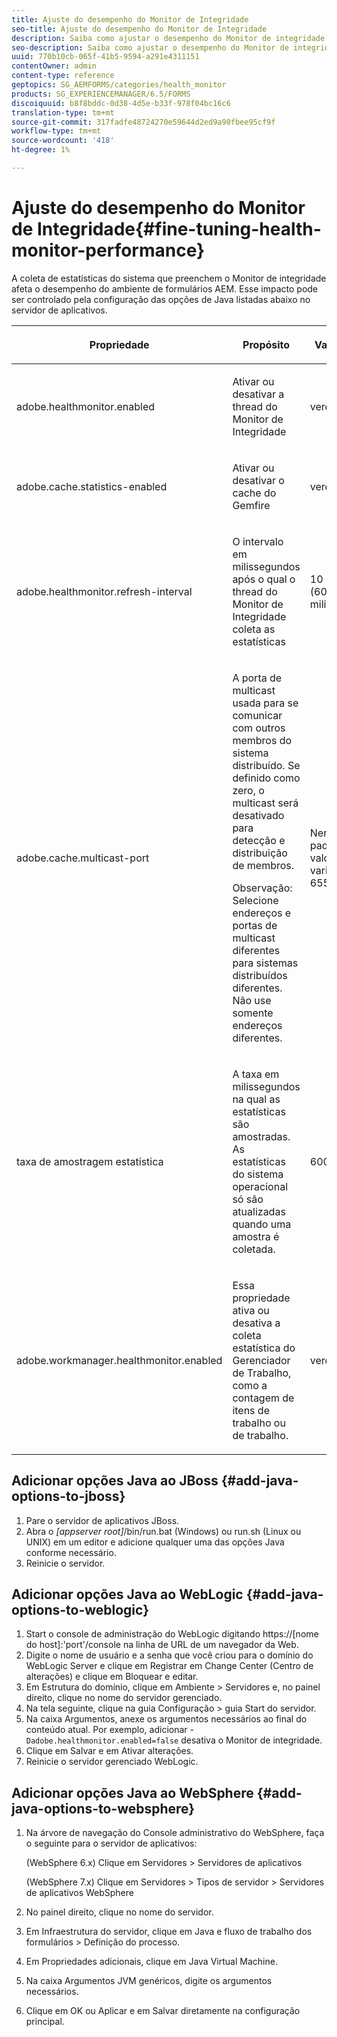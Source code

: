```yaml
---
title: Ajuste do desempenho do Monitor de Integridade
seo-title: Ajuste do desempenho do Monitor de Integridade
description: Saiba como ajustar o desempenho do Monitor de integridade
seo-description: Saiba como ajustar o desempenho do Monitor de integridade
uuid: 770b10cb-065f-41b5-9594-a291e4311151
contentOwner: admin
content-type: reference
geptopics: SG_AEMFORMS/categories/health_monitor
products: SG_EXPERIENCEMANAGER/6.5/FORMS
discoiquuid: b8f8bddc-0d38-4d5e-b33f-978f04bc16c6
translation-type: tm+mt
source-git-commit: 317fadfe48724270e59644d2ed9a90fbee95cf9f
workflow-type: tm+mt
source-wordcount: '418'
ht-degree: 1%

---
```



# Ajuste do desempenho do Monitor de Integridade{#fine-tuning-health-monitor-performance}

A coleta de estatísticas do sistema que preenchem o Monitor de integridade afeta o desempenho do ambiente de formulários AEM. Esse impacto pode ser controlado pela configuração das opções de Java listadas abaixo no servidor de aplicativos.

<table>
 <thead>
  <tr>
   <th><p>Propriedade</p></th>
   <th><p>Propósito</p></th>
   <th><p>Valor padrão</p></th>
  </tr>
 </thead>
 <tbody>
  <tr>
   <td><p>adobe.healthmonitor.enabled</p></td>
   <td><p>Ativar ou desativar a thread do Monitor de Integridade</p></td>
   <td><p>verdadeiro</p></td>
  </tr>
  <tr>
   <td><p>adobe.cache.statistics-enabled</p></td>
   <td><p>Ativar ou desativar o cache do Gemfire</p></td>
   <td><p>verdadeiro</p></td>
  </tr>
  <tr>
   <td><p>adobe.healthmonitor.refresh-interval</p></td>
   <td><p>O intervalo em milissegundos após o qual o thread do Monitor de Integridade coleta as estatísticas</p></td>
   <td><p>10 minutos (600.000 milissegundos)</p></td>
  </tr>
  <tr>
   <td><p>adobe.cache.multicast-port</p></td>
   <td><p>A porta de multicast usada para se comunicar com outros membros do sistema distribuído. Se definido como zero, o multicast será desativado para detecção e distribuição de membros. </p><p>Observação: Selecione endereços e portas de multicast diferentes para sistemas distribuídos diferentes. Não use somente endereços diferentes.</p></td>
   <td><p>Nenhum valor padrão. Os valores válidos variam de 0 a 65535.</p></td>
  </tr>
  <tr>
   <td><p>taxa de amostragem estatística</p></td>
   <td><p>A taxa em milissegundos na qual as estatísticas são amostradas. As estatísticas do sistema operacional só são atualizadas quando uma amostra é coletada.</p></td>
   <td><p>600000</p></td>
  </tr>
  <tr>
   <td><p>adobe.workmanager.healthmonitor.enabled</p></td>
   <td><p>Essa propriedade ativa ou desativa a coleta estatística do Gerenciador de Trabalho, como a contagem de itens de trabalho ou de trabalho.</p></td>
   <td><p>verdadeiro</p></td>
  </tr>
 </tbody>
</table>

## Adicionar opções Java ao JBoss {#add-java-options-to-jboss}

1. Pare o servidor de aplicativos JBoss.
1. Abra o *[appserver root]*/bin/run.bat (Windows) ou run.sh (Linux ou UNIX) em um editor e adicione qualquer uma das opções Java conforme necessário.
1. Reinicie o servidor.

## Adicionar opções Java ao WebLogic {#add-java-options-to-weblogic}

1. Start o console de administração do WebLogic digitando https://[nome do host]:&#39;port&#39;/console na linha de URL de um navegador da Web.
1. Digite o nome de usuário e a senha que você criou para o domínio do WebLogic Server e clique em Registrar em Change Center (Centro de alterações) e clique em Bloquear e editar.
1. Em Estrutura do domínio, clique em Ambiente > Servidores e, no painel direito, clique no nome do servidor gerenciado.
1. Na tela seguinte, clique na guia Configuração > guia Start do servidor.
1. Na caixa Argumentos, anexe os argumentos necessários ao final do conteúdo atual. Por exemplo, adicionar - `Dadobe.healthmonitor.enabled=false` desativa o Monitor de integridade.
1. Clique em Salvar e em Ativar alterações.
1. Reinicie o servidor gerenciado WebLogic.

## Adicionar opções Java ao WebSphere {#add-java-options-to-websphere}

1. Na árvore de navegação do Console administrativo do WebSphere, faça o seguinte para o servidor de aplicativos:

   (WebSphere 6.x) Clique em Servidores > Servidores de aplicativos

   (WebSphere 7.x) Clique em Servidores > Tipos de servidor > Servidores de aplicativos WebSphere

1. No painel direito, clique no nome do servidor.
1. Em Infraestrutura do servidor, clique em Java e fluxo de trabalho dos formulários > Definição do processo.
1. Em Propriedades adicionais, clique em Java Virtual Machine.
1. Na caixa Argumentos JVM genéricos, digite os argumentos necessários.
1. Clique em OK ou Aplicar e em Salvar diretamente na configuração principal.

